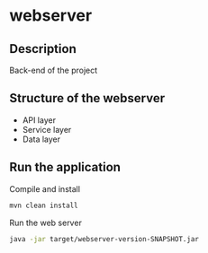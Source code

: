 # webserver

## Description

Back-end of the project

## Structure of the webserver

- API layer
- Service layer
- Data layer

## Run the application

Compile and install

```bash
mvn clean install
```

Run the web server

```bash
java -jar target/webserver-version-SNAPSHOT.jar
```
